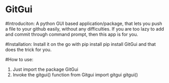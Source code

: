# GitGui

#Introduciton:
A python GUI based application/package, that lets you push a file to your github
easily, without any difficulties.
If you are too lazy to add and commit through command prompt, then this app is for you.

#Installation:
Install it on the go with pip install
         pip install GitGui
and that does the trick for you.

#How to use:
1. Just import the package GitGui
2. Invoke the gitgui() function
        from Gitgui import gitgui
        gitgui()




